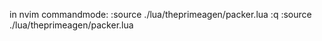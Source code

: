 in nvim commandmode:
:source ./lua/theprimeagen/packer.lua
:q
:source ./lua/theprimeagen/packer.lua
